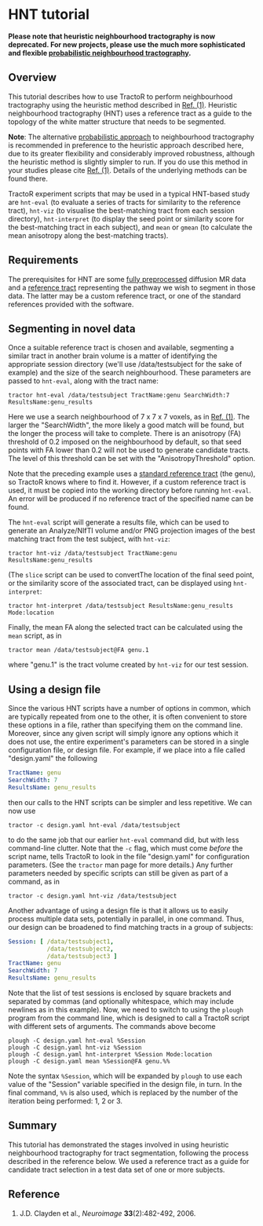 # HNT tutorial

**Please note that heuristic neighbourhood tractography is now deprecated. For new projects, please use the much more sophisticated and flexible [probabilistic neighbourhood tractography](PNT-tutorial.html).**

## Overview

This tutorial describes how to use TractoR to perform neighbourhood tractography using the heuristic method described in [Ref. (1)](#reference). Heuristic neighbourhood tractography (HNT) uses a reference tract as a guide to the topology of the white matter structure that needs to be segmented.

**Note**: The alternative [probabilistic approach](PNT-tutorial.html) to neighbourhood tractography is recommended in preference to the heuristic approach described here, due to its greater flexibility and considerably improved robustness, although the heuristic method is slightly simpler to run. If you do use this method in your studies please cite [Ref. (1)](#reference). Details of the underlying methods can be found there.

TractoR experiment scripts that may be used in a typical HNT-based study are `hnt-eval` (to evaluate a series of tracts for similarity to the reference tract), `hnt-viz` (to visualise the best-matching tract from each session directory), `hnt-interpret` (to display the seed point or similarity score for the best-matching tract in each subject), and `mean` or `gmean` (to calculate the mean anisotropy along the best-matching tracts).

## Requirements

The prerequisites for HNT are some [fully preprocessed](diffusion-processing.html) diffusion MR data and a [reference tract](reference-tracts.html) representing the pathway we wish to segment in those data. The latter may be a custom reference tract, or one of the standard references provided with the software.

## Segmenting in novel data

Once a suitable reference tract is chosen and available, segmenting a similar tract in another brain volume is a matter of identifying the appropriate session directory (we'll use /data/testsubject for the sake of example) and the size of the search neighbourhood. These parameters are passed to `hnt-eval`, along with the tract name:

    tractor hnt-eval /data/testsubject TractName:genu SearchWidth:7 ResultsName:genu_results

Here we use a search neighbourhood of 7 x 7 x 7 voxels, as in [Ref. (1)](#reference). The larger the "SearchWidth", the more likely a good match will be found, but the longer the process will take to complete. There is an anisotropy (FA) threshold of 0.2 imposed on the neighbourhood by default, so that seed points with FA lower than 0.2 will not be used to generate candidate tracts. The level of this threshold can be set with the "AnisotropyThreshold" option.

Note that the preceding example uses a [standard reference tract](reference-tracts.html) (the genu), so TractoR knows where to find it. However, if a custom reference tract is used, it must be copied into the working directory before running `hnt-eval`. An error will be produced if no reference tract of the specified name can be found.

The `hnt-eval` script will generate a results file, which can be used to generate an Analyze/NIfTI volume and/or PNG projection images of the best matching tract from the test subject, with `hnt-viz`:

    tractor hnt-viz /data/testsubject TractName:genu ResultsName:genu_results

(The `slice` script can be used to convertThe location of the final seed point, or the similarity score of the associated tract, can be displayed using `hnt-interpret`:

    tractor hnt-interpret /data/testsubject ResultsName:genu_results Mode:location

Finally, the mean FA along the selected tract can be calculated using the `mean` script, as in

    tractor mean /data/testsubject@FA genu.1

where "genu.1" is the tract volume created by `hnt-viz` for our test session.

## Using a design file

Since the various HNT scripts have a number of options in common, which are typically repeated from one to the other, it is often convenient to store these options in a file, rather than specifying them on the command line. Moreover, since any given script will simply ignore any options which it does not use, the entire experiment's parameters can be stored in a single configuration file, or design file. For example, if we place into a file called "design.yaml" the following

```yaml
TractName: genu
SearchWidth: 7
ResultsName: genu_results
```

then our calls to the HNT scripts can be simpler and less repetitive. We can now use

    tractor -c design.yaml hnt-eval /data/testsubject

to do the same job that our earlier `hnt-eval` command did, but with less command-line clutter. Note that the `-c` flag, which must come *before* the script name, tells TractoR to look in the file "design.yaml" for configuration parameters. (See the `tractor` man page for more details.) Any further parameters needed by specific scripts can still be given as part of a command, as in

    tractor -c design.yaml hnt-viz /data/testsubject

Another advantage of using a design file is that it allows us to easily process multiple data sets, potentially in parallel, in one command. Thus, our design can be broadened to find matching tracts in a group of subjects:

```yaml
Session: [ /data/testsubject1,
           /data/testsubject2,
           /data/testsubject3 ]
TractName: genu
SearchWidth: 7
ResultsName: genu_results
```

Note that the list of test sessions is enclosed by square brackets and separated by commas (and optionally whitespace, which may include newlines as in this example). Now, we need to switch to using the `plough` program from the command line, which is designed to call a TractoR script with different sets of arguments. The commands above become

    plough -C design.yaml hnt-eval %Session
    plough -C design.yaml hnt-viz %Session
    plough -C design.yaml hnt-interpret %Session Mode:location
    plough -C design.yaml mean %Session@FA genu.%%

Note the syntax `%Session`, which will be expanded by `plough` to use each value of the "Session" variable specified in the design file, in turn. In the final command, `%%` is also used, which is replaced by the number of the iteration being performed: 1, 2 or 3.

## Summary

This tutorial has demonstrated the stages involved in using heuristic neighbourhood tractography for tract segmentation, following the process described in the reference below. We used a reference tract as a guide for candidate tract selection in a test data set of one or more subjects.

## Reference

1. J.D. Clayden et al., *Neuroimage* **33**(2):482-492, 2006.
